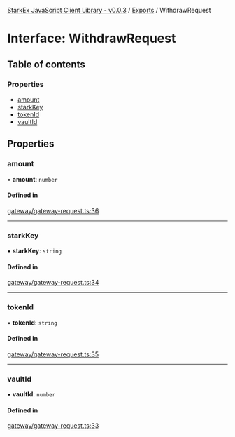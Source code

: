 [StarkEx JavaScript Client Library - v0.0.3](../README.md) / [Exports](../modules.md) / WithdrawRequest

# Interface: WithdrawRequest

## Table of contents

### Properties

- [amount](WithdrawRequest.md#amount)
- [starkKey](WithdrawRequest.md#starkkey)
- [tokenId](WithdrawRequest.md#tokenid)
- [vaultId](WithdrawRequest.md#vaultid)

## Properties

### amount

• **amount**: `number`

#### Defined in

[gateway/gateway-request.ts:36](https://github.com/starkware-libs/starkex-js/blob/beb0349/src/lib/gateway/gateway-request.ts#L36)

---

### starkKey

• **starkKey**: `string`

#### Defined in

[gateway/gateway-request.ts:34](https://github.com/starkware-libs/starkex-js/blob/beb0349/src/lib/gateway/gateway-request.ts#L34)

---

### tokenId

• **tokenId**: `string`

#### Defined in

[gateway/gateway-request.ts:35](https://github.com/starkware-libs/starkex-js/blob/beb0349/src/lib/gateway/gateway-request.ts#L35)

---

### vaultId

• **vaultId**: `number`

#### Defined in

[gateway/gateway-request.ts:33](https://github.com/starkware-libs/starkex-js/blob/beb0349/src/lib/gateway/gateway-request.ts#L33)

